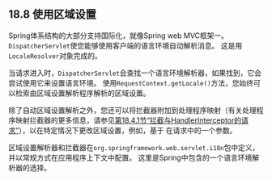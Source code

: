 ## 18.8 使用区域设置

Spring体系结构的大部分支持国际化，就像Spring web MVC框架一。`DispatcherServlet`使您能够使用客户端的语言环境自动解析消息。 这是用`LocaleResolver`对象完成的。

当请求进入时，`DispatcherServlet`会查找一个语言环境解析器，如果找到，它会尝试使用它来设置语言环境。 使用`RequestContext.getLocale()`方法，您始终可以检索由区域设置解析程序解析的区域设置。

除了自动区域设置解析之外，您还可以将拦截器附加到处理程序映射（有关处理程序映射拦截器的更多信息，请参见[第18.4.1节“拦截与HandlerInterceptor的请求”](http://docs.spring.io/spring/docs/5.0.0.M5/spring-framework-reference/html/mvc.html#mvc-handlermapping-interceptor)），以在特定情况下更改区域设置，例如，基于 在请求中的一个参数。

区域设置解析器和拦截器在`org.springframework.web.servlet.i18n`包中定义，并以常规方式在应用程序上下文中配置。 这里是Spring中包含的一个语言环境解析器的选择。

